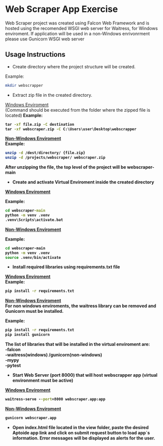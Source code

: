 # Web Scraper App Exercise

Web Scraper project was created using Falcon Web Framework and is hosted using the recomended WSGI web server for Waitress, for Windows enviroment. If application will be used in a non-Windows enrivonrment please use Gunicorn WSGI web server

## Usage Instructions
- Create directory where the project structure will be created.

Example:
```bash
mkdir webscrapper
```

- Extract zip file in the created directory.

<u>Windows Enviroment</u> <br>
(Command should be executed from the folder where the zipped file is located)<b>
Example:<br>

```cmd
tar -xf file.zip -C destination
tar -xf webscraper.zip -C C:\Users\user\Desktop\webscrapper
```

<u>Non-Windows Enviroment</u> <br>
Example:<br>

```bash
unzip -d /dest/directory/ {file.zip} 
unzip -d /projects/webscraper/ webscraper.zip
```
After unzipping the file, the top level of the project will be webscraper-main

- Create and activate Virtual Enviroment inside the created directory

<u>Windows Enviroment</u> <br>

Example:<br>

```cmd
cd webscraper-main
python -m venv .venv
.venv\Scripts\activate.bat
```

<u>Non-Windows Enviroment</u> <br>

Example:<br>

```bash
cd webscraper-main
python -m venv .venv
source .venv/bin/activate
```

- Install required libraries using requirements.txt file

<u>Windows Enviroment</u> <br>
Example:<br>

```cmd
pip install -r requirements.txt
```

<u>Non-Windows Enviroment</u> <br>
For non windows enviroments, the waitress library can be removed and Gunicorn must be installed. <br>

Example:<br>

```bash
pip install -r requirements.txt
pip install gunicorn
```

The list of libraries that will be installed in the virtual enviroment are: <br>
-falcon <br>
-waitress(windows) /gunicorn(non-windows) <br>
-mypy <br>
-pytest <br>

- Start Web Server (port 8000) that will host webscrapper app (virtual environment must be active)

<u>Windows Enviroment</u> <br>

```cmd
waitress-serve --port=8000 webscraper.app:app
```
<u>Non-Windows Enviroment</u> <br>

```bash
gunicorn webscraper.app
```

- Open index.html file located in the view folder, paste the desired Aptoide app link and click on submit request button to load app´s information. Error messages will be displayed as alerts for the user.

